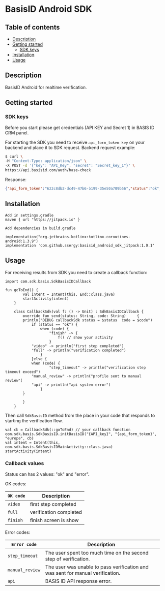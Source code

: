 # BasisID Android SDK

## Table of contents
*   [Description](#description)
*   [Getting started](#getting-started)
	*   [SDK keys](#sdk-keys)
*   [Installation](#installation)
*   [Usage](#usage)

## Description
BasisID Android for realtime verification.

## Getting started
### SDK keys
Before you start please get credentials (API KEY and Secret 1) in BASIS ID CRM panel.

For starting the SDK you need to receive `api_form_token key` on your backend and place it to SDK request.
Backend request example:

```bash
$ curl \
-H "Content-Type: application/json" \
-X POST -d '{"key": "API_Key", "secret": "Secret_key_1"}' \
https://api.basisid.com/auth/base-check
```

Response:

```json
{"api_form_token":"622c8db2-dc49-47b6-b199-35e50a709b56","status":"ok","user_hash":"3fa11465-2678-4311-b9eb-4654c936424c","user_id":1482783}
```


## Installation

```
Add in settings.gradle
maven { url "https://jitpack.io" } 

Add dependencies in build.gradle

implementation("org.jetbrains.kotlinx:kotlinx-coroutines-android:1.3.9")
implementation 'com.github.ssergy:basisid_android_sdk_jitpack:1.0.1'
```


## Usage

For receiving results from SDK you need to create a callback function:
```
import com.sdk.basis.SdkBasisIDCallback

fun goToEnd() {
        val intent = Intent(this, End::class.java)
        startActivity(intent)
    }

    class CallbackSdk(val f: () -> Unit) : SdkBasisIDCallback {
        override fun send(status: String, code: String)     {
	    println("DEBUG callbackSdk status = $status  code = $code")
            if (status == "ok") {
                when (code) {
                    "finish" -> {
                        f() // show your activity 
                    }
		    "video" -> println("first step completed")
		    "full" -> println("verification completed")
                }
            }else {
	        when (code) {
                    "step_timeout" -> println("verification step timeout exceed")
		    "manual_review" -> println("profile sent to manual review")
		    "api" -> println("api system error")
                }
	    }
            
        }
    }
```



Then call `SdkBasisID` method from the place in your code that responds to starting the verification flow.

```
val cb = CallbackSdk(::goToEnd) // your callback function
com.sdk.basis.SdkBasisID.initBasisID("{API_key}", "{api_form_token}", "europe", cb)
val intent = Intent(this, com.sdk.basis.SdkBasisIDMainActivity::class.java)
startActivity(intent)
```


### Callback values

Status can has 2 values: "ok" and "error".

OK codes:

| `OK code` | Description |
| ----- | ----- |
| `video` | first step completed |
| `full` | verification completed |
| `finish` | finish screen is show |




Error codes:

| `Error code` | Description |
| ----- | ----- |
| `step_timeout` | The user spent too much time on the second step of verification. |
| `manual_review` | The user was unable to pass verification and was sent for manual verification.  |
| `api` | BASIS ID API response error. |
